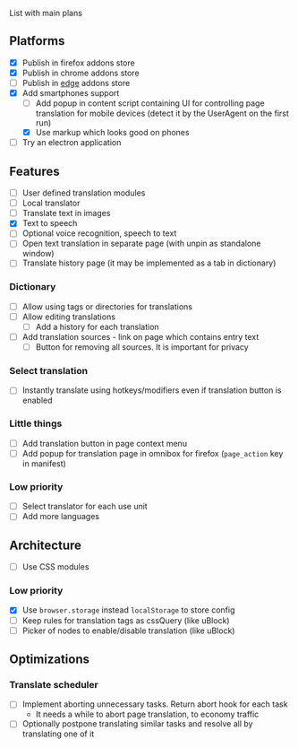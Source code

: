 List with main plans

## Platforms

- [x] Publish in firefox addons store
- [x] Publish in chrome addons store
- [ ] Publish in [edge](https://docs.microsoft.com/en-us/microsoft-edge/extensions-chromium/publish/publish-extension) addons store
- [x] Add smartphones support
  - [ ] Add popup in content script containing UI for controlling page translation for mobile devices (detect it by the UserAgent on the first run)
  - [x] Use markup which looks good on phones
- [ ] Try an electron application

## Features

- [ ] User defined translation modules
- [ ] Local translator
- [ ] Translate text in images
- [x] Text to speech
- [ ] Optional voice recognition, speech to text
- [ ] Open text translation in separate page (with unpin as standalone window)
- [ ] Translate history page (it may be implemented as a tab in dictionary)

### Dictionary

- [ ] Allow using tags or directories for translations
- [ ] Allow editing translations
  - [ ] Add a history for each translation
- [ ] Add translation sources - link on page which contains entry text
  - [ ] Button for removing all sources. It is important for privacy

### Select translation

- [ ] Instantly translate using hotkeys/modifiers even if translation button is enabled

### Little things

- [ ] Add translation button in page context menu
- [ ] Add popup for translation page in omnibox for firefox (`page_action` key in manifest)

### Low priority

- [ ] Select translator for each use unit
- [ ] Add more languages

## Architecture

- [ ] Use CSS modules

### Low priority

- [x] Use `browser.storage` instead `localStorage` to store config
- [ ] Keep rules for translation tags as cssQuery (like uBlock)
- [ ] Picker of nodes to enable/disable translation (like uBlock)

## Optimizations

### Translate scheduler

- [ ] Implement aborting unnecessary tasks. Return abort hook for each task
  - It needs a while to abort page translation, to economy traffic
- [ ] Optionally postpone translating similar tasks and resolve all by translating one of it
